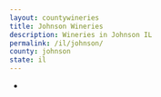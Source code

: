 ```yaml
---
layout: countywineries
title: Johnson Wineries
description: Wineries in Johnson IL
permalink: /il/johnson/
county: johnson
state: il
---
```

-
